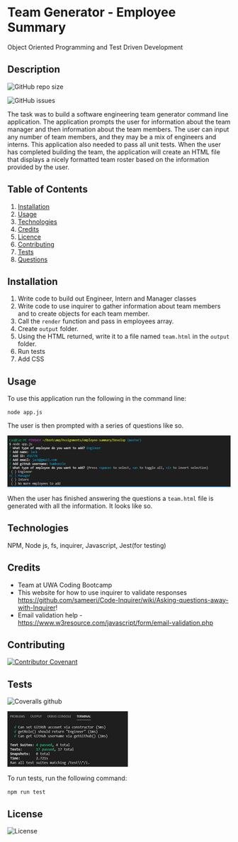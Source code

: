 # Team Generator - Employee Summary
Object Oriented Programming and Test Driven Development

## Description
![GitHub repo size](https://img.shields.io/github/repo-size/cazb67/employee-summary)  


![GitHub issues](https://img.shields.io/github/issues/cazb67/employee-summary)  


The task was to build a software engineering team generator command line application. The application prompts the user for information about the team manager and then information about the team members. The user can input any number of team members, and they may be a mix of engineers and interns. This application also needed to pass all unit tests. When the user has completed building the team, the application will create an HTML file that displays a nicely formatted team roster based on the information provided by the user. 

## Table of Contents
1. [Installation](#Installation)
2. [Usage](#Usage)
3. [Technologies](#Technologies)
4. [Credits](#Credits)
5. [Licence](#License)
6. [Contributing](#Contributing)
7. [Tests](#Tests)
8. [Questions](#Questions)

## Installation
1. Write code to build out Engineer, Intern and Manager classes 
2. Write code to use inquirer to gather information about team members and to create objects for each team member.
3. Call the `render` function and pass in employees array.
4. Create `output` folder.
5. Using the HTML returned, write it to a file named `team.html` in the `output` folder. 
6. Run tests
7. Add CSS

## Usage
To use this application run the following in the command line:

```
node app.js
```
The user is then prompted with a series of questions like so.  

![Command Line](./Assets/cli.PNG)


When the user has finished answering the questions a `team.html` file is generated with all the information. It looks like so.  


## Technologies
NPM, Node js, fs, inquirer, Javascript, Jest(for testing)

## Credits
- Team at UWA Coding Bootcamp
- This website for how to use inquirer to validate responses https://github.com/sameeri/Code-Inquirer/wiki/Asking-questions-away-with-Inquirer!
- Email validation help - https://www.w3resource.com/javascript/form/email-validation.php

## Contributing
[![Contributor Covenant](https://img.shields.io/badge/Contributor%20Covenant-v2.0%20adopted-ff69b4.svg)](code_of_conduct.md)

## Tests 
![Coveralls github](https://img.shields.io/coveralls/github/cazb67/employee-summary)  


![Tests](./Assets/tests.PNG)

To run tests, run the following command:
​
```
npm run test
```

## License
![License](https://img.shields.io/github/license/cazb67/employee-summary)